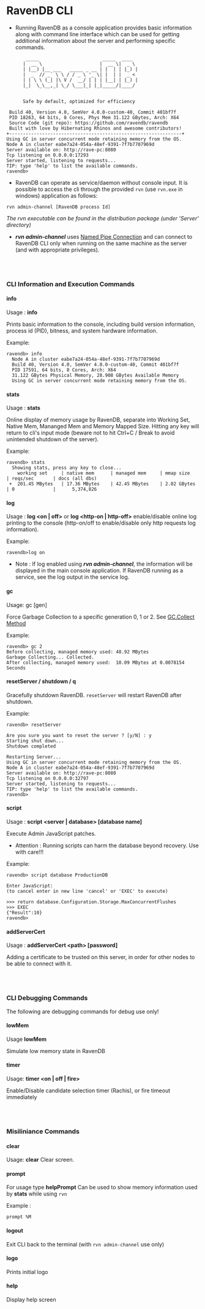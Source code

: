 # RavenDB CLI
- Running RavenDB as a console application provides basic information along with command line interface which can be used for getting additional information about the server and performing specific commands.

```
       _____                       _____  ____ 
      |  __ \                     |  __ \|  _ \ 
      | |__) |__ ___   _____ _ __ | |  | | |_) |
      |  _  // _` \ \ / / _ \ '_ \| |  | |  _ < 
      | | \ \ (_| |\ V /  __/ | | | |__| | |_) |
      |_|  \_\__,_| \_/ \___|_| |_|_____/|____/ 


      Safe by default, optimized for efficiency

 Build 40, Version 4.0, SemVer 4.0.0-custom-40, Commit 401bf7f
 PID 18263, 64 bits, 8 Cores, Phys Mem 31.122 GBytes, Arch: X64
 Source Code (git repo): https://github.com/ravendb/ravendb
 Built with love by Hibernating Rhinos and awesome contributors!
+---------------------------------------------------------------+
Using GC in server concurrent mode retaining memory from the OS.
Node A in cluster eabe7a24-054a-48ef-9391-7f7b7707969d
Server available on: http://rave-pc:8080
Tcp listening on 0.0.0.0:17293
Server started, listening to requests...
TIP: type 'help' to list the available commands.
ravendb> 

```

- RavenDB can operate as service/daemon without console input. It is possible to access the cli through the provided `rvn` (use `rvn.exe` in windows) application as follows:
```
rvn admin-channel [RavenDB process Id]
```
*The rvn executable can be found in the distribution package (under 'Server' directory)*

- ***rvn admin-channel*** uses [Named Pipe Connection](https://en.wikipedia.org/wiki/Named_pipe) and can connect to RavenDB CLI only when running on the same machine as the server (and with appropriate privileges).

<br><br>

### CLI Information and Execution Commands

#### info

Usage : **info**

Prints basic information to the console, including build version information, process id (PID), bitness, and system hardware information.

Example:

```
ravendb> info
  Node A in cluster eabe7a24-054a-48ef-9391-7f7b7707969d
  Build 40, Version 4.0, SemVer 4.0.0-custom-40, Commit 401bf7f
  PID 17591, 64 bits, 8 Cores, Arch: X64
  31.122 GBytes Physical Memory, 28.908 GBytes Available Memory
  Using GC in server concurrent mode retaining memory from the OS.
```

#### stats

Usage : **stats**

Online display of memory usage by RavenDB, separate into Working Set, Native Mem, Mananged Mem and Memory Mapped Size. Hitting any key will return to cli's input mode (beware not to hit Ctrl+C / Break to avoid unintended shutdown of the server).

Example:

```
ravendb> stats
  Showing stats, press any key to close...
    working set     | native mem      | managed mem     | mmap size         | reqs/sec       | docs (all dbs)
 +  201.45 MBytes   | 17.36 MBytes    | 42.45 MBytes    | 2.02 GBytes       | 0              |      5,374,826
```

#### log

Usage : **log <on | off\>**  or **log <http-on | http-off\>**
enable/disable online log printing to the console (http-on/off to enable/disable only http requests log information).

Example:

`ravendb>log on`

* Note : If log enabled using ***rvn admin-channel***, the information will be displayed in the main console application. If RavenDB running as a service, see the log output in the service log.

#### gc

Usage: gc [gen]

Force Garbage Collection to a specific generation 0, 1 or 2.  See [GC.Collect Method](https://msdn.microsoft.com/en-us/library/y46kxc5e(v=vs.110).aspx)

Example:

```
ravendb> gc 2
Before collecting, managed memory used: 48.92 MBytes
Garbage Collecting... Collected.
After collecting, managed memory used:  10.09 MBytes at 0.0078154 Seconds
```

#### resetServer / shutdown / q

Gracefully shutdown RavenDB. `resetServer` will restart RavenDB after shutdown. 

Example:

```
ravendb> resetServer

Are you sure you want to reset the server ? [y/N] : y
Starting shut down...
Shutdown completed

Restarting Server...
Using GC in server concurrent mode retaining memory from the OS.
Node A in cluster eabe7a24-054a-48ef-9391-7f7b7707969d
Server available on: http://rave-pc:8080
Tcp listening on 0.0.0.0:32797
Server started, listening to requests...
TIP: type 'help' to list the available commands.
ravendb> 
```

#### script

Usage : **script <server | database\> [database name]**

Execute Admin JavaScript patches. 

* Attention : Running scripts can harm the database beyond recovery. Use with care!!!

Example:
```
ravendb> script database ProductionDB

Enter JavaScript:
(to cancel enter in new line 'cancel' or 'EXEC' to execute)

>>> return database.Configuration.Storage.MaxConcurrentFlushes
>>> EXEC
{"Result":10}
ravendb> 
```

#### addServerCert

Usage : **addServerCert <path\> [password]**

Adding a certificate to be trusted on this server, in order for other nodes to be able to connect with it.

<br><br>

### CLI Debugging Commands

The following are debugging commands for debug use only!

#### lowMem

Usage **lowMem**

Simulate low memory state in RavenDB

#### timer

Usage: **timer <on | off | fire\>**

Enable/Disable candidate selection timer (Rachis), or fire timeout immediately

<br><br>

### Misiliniance Commands

#### clear
Usage: **clear**
Clear screen.

#### prompt
For usage type **helpPrompt**
Can be used to show memory information used by **stats** while using `rvn`

Example :
```
prompt %M
```

#### logout
Exit CLI back to the terminal (with `rvn admin-channel` use only)

#### logo
Prints initial logo

#### help
Display help screen




